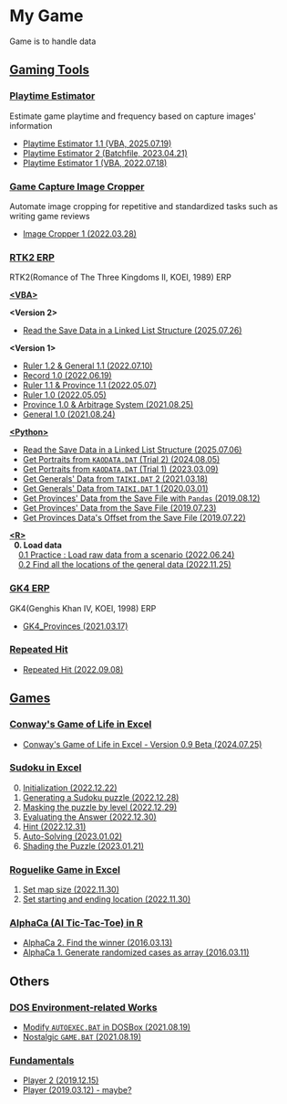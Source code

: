 # My Game

Game is to handle data



## [Gaming Tools](./GamingTools/)


### [Playtime Estimator](/GamingTools//PlaytimeEstimator/)

Estimate game playtime and frequency based on capture images' information

- [Playtime Estimator 1.1 (VBA, 2025.07.19)](/GamingTools/PlaytimeEstimator/README.md#playtime-estimator-11-vba-20250719)
- [Playtime Estimator 2 (Batchfile, 2023.04.21)](/GamingTools/PlaytimeEstimator/README.md#playtime-estimator-2-batchfile-20230421)
- [Playtime Estimator 1 (VBA, 2022.07.18)](/GamingTools/PlaytimeEstimator/README.md#playtime-estimator-1-vba-20220718)


### [Game Capture Image Cropper](/GamingTools/ImageCropper/)

Automate image cropping for repetitive and standardized tasks such as writing game reviews

- [Image Cropper 1 (2022.03.28)](/GamingTools/ImageCropper/README.md)


### [RTK2 ERP](/GamingTools/RTK2/)

RTK2(Romance of The Three Kingdoms II, KOEI, 1989) ERP  

[**\<VBA>**](/GamingTools/RTK2/VBA/)

**<Version 2>**
- [Read the Save Data in a Linked List Structure (2025.07.26)](/GamingTools/RTK2/VBA/README.md#read-the-save-data-in-a-linked-list-structure-20250726)

**<Version 1>**
- [Ruler 1.2 & General 1.1 (2022.07.10)](/GamingTools/RTK2/VBA/README.md#ruler-12--general-11-20220710)
- [Record 1.0 (2022.06.19)](/GamingTools/RTK2/VBA/README.md#record-10-20220619)
- [Ruler 1.1 & Province 1.1 (2022.05.07)](/GamingTools/RTK2/VBA/README.md#ruler-11--province-11-20220507)
- [Ruler 1.0 (2022.05.05)](/GamingTools/RTK2/VBA/README.md#ruler-10-20220505)
- [Province 1.0 & Arbitrage System (2021.08.25)](/GamingTools/RTK2/VBA/README.md#province-10--arbitrage-system-20210825)
- [General 1.0 (2021.08.24)](/GamingTools/RTK2/VBA/README.md#general-10-20210824)

[**\<Python>**](/GamingTools/RTK2/Python/)
- [Read the Save Data in a Linked List Structure (2025.07.06)](/GamingTools/RTK2/Python/README.md#read-the-save-data-in-a-linked-list-structure-20250706)
- [Get Portraits from `KAODATA.DAT` (Trial 2) (2024.08.05)](/GamingTools/RTK2/Python/README.md#get-portraits-from-kaodatadat-trial-2-20240805)
- [Get Portraits from `KAODATA.DAT` (Trial 1) (2023.03.09)](/GamingTools/RTK2/Python/README.md#get-portraits-from-kaodatadat-trial-1-20230309)
- [Get Generals' Data from `TAIKI.DAT` 2 (2021.03.18)](/GamingTools/RTK2/Python/README.md#get-generals-data-from-taikidat-2-20210318)
- [Get Generals' Data from `TAIKI.DAT` 1 (2020.03.01)](/GamingTools/RTK2/Python/README.md#get-generals-data-from-taikidat-1-20200301)
- [Get Provinces' Data from the Save File with `Pandas` (2019.08.12)](/GamingTools/RTK2/Python/README.md#get-provinces-data-from-the-save-file-with-pandas-20190812)
- [Get Provinces' Data from the Save File (2019.07.23)](/GamingTools/RTK2/Python/README.md#get-provinces-data-from-the-save-file-20190723)
- [Get Provinces Data's Offset from the Save File (2019.07.22)](/GamingTools/RTK2/Python/README.md#get-provinces-datas-offset-from-the-save-file-20190722)

[**\<R>**](/GamingTools/RTK2/R/)  
&nbsp;&nbsp;**0. Load data**  
&nbsp;&nbsp;&nbsp;&nbsp;[0.1 Practice : Load raw data from a scenario (2022.06.24)](/GamingTools/RTK2/R/README.md#01-practice--load-raw-data-from-a-scenario-20220624)  
&nbsp;&nbsp;&nbsp;&nbsp;[0.2 Find all the locations of the general data (2022.11.25)](/GamingTools/RTK2/R/README.md#02-find-all-the-locations-of-the-general-data-20221125)


### [GK4 ERP](/GamingTools/GK4/)

GK4(Genghis Khan Ⅳ, KOEI, 1998) ERP

- [GK4_Provinces (2021.03.17)](/GamingTools/GK4/README.md#gk4_provincespy-20210317)


### [Repeated Hit](/GamingTools/RepeatedHit/README.md#repeated-hit)

- [Repeated Hit (2022.09.08)](/GamingTools/RepeatedHit/README.md#repeated-hit-20220908)



## [Games](/Game/)


### [Conway's Game of Life in Excel](/Game/ConwaysGameOfLife/)

- [Conway's Game of Life in Excel - Version 0.9 Beta (2024.07.25)](/Game/ConwaysGameOfLife/README.md#conways-game-of-life-in-excel---version-09-beta-20240725)


### [Sudoku in Excel](/Game/Sudoku/)

0. [Initialization (2022.12.22)](/Game/Sudoku/README.md#0-initialization-20221222)
1. [Generating a Sudoku puzzle (2022.12.28)](/Game/Sudoku/README.md#1-generating-a-sudoku-puzzle-20221228)
2. [Masking the puzzle by level (2022.12.29)](/Game/Sudoku/README.md#2-masking-the-puzzle-by-level-20221229)
3. [Evaluating the Answer (2022.12.30)](/Game/Sudoku/README.md#3-evaluating-the-answer-20221230)
4. [Hint (2022.12.31)](/Game/Sudoku/README.md#4-hint-20221231)
5. [Auto-Solving (2023.01.02)](/Game/Sudoku/README.md#5-auto-solving-20230102)
6. [Shading the Puzzle (2023.01.21)](/Game/Sudoku/README.md#6-shading-the-puzzle-20230121)


### [Roguelike Game in Excel](/Game/Roguelike/)

1. [Set map size (2022.11.30)](/Game/Roguelike/README.md#1-set-map-size-20221130)
2. [Set starting and ending location (2022.11.30)](/Game/Roguelike/README.md#2-set-starting-and-ending-location-20221130)


### [AlphaCa (AI Tic-Tac-Toe) in R](/Game/AlphaCa/)

- [AlphaCa 2. Find the winner (2016.03.13)](/Game/AlphaCa/README.md#alphaca-2-find-the-winner-20160313)
- [AlphaCa 1. Generate randomized cases as array (2016.03.11)](/Game/AlphaCa/README.md#alphaca-1-generate-randomized-cases-as-array-20160311)



## Others


### [DOS Environment-related Works](/DOS#my-dos-environment-related-works)

- [Modify `AUTOEXEC.BAT` in DOSBox (2021.08.19)](/DOS#modify-autoexecbat-in-dosbox-20210819)
- [Nostalgic `GAME.BAT` (2021.08.19)](/DOS#nostalgic-gamebat-20210819)


### [Fundamentals](/Fundamentals/)

- [Player 2 (2019.12.15)](/Fundamentals/README.md#player2-20191215)
- [Player (2019.03.12) - maybe?](/Fundamentals/README.md#player-20190312---maybe)
